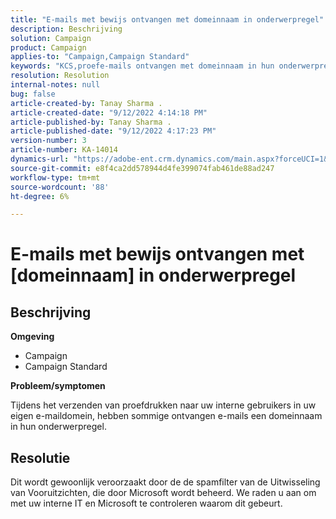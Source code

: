 ```yaml
---
title: "E-mails met bewijs ontvangen met domeinnaam in onderwerpregel"
description: Beschrijving
solution: Campaign
product: Campaign
applies-to: "Campaign,Campaign Standard"
keywords: "KCS,proefe-mails ontvangen met domeinnaam in hun onderwerpregel"
resolution: Resolution
internal-notes: null
bug: false
article-created-by: Tanay Sharma .
article-created-date: "9/12/2022 4:14:18 PM"
article-published-by: Tanay Sharma .
article-published-date: "9/12/2022 4:17:23 PM"
version-number: 3
article-number: KA-14014
dynamics-url: "https://adobe-ent.crm.dynamics.com/main.aspx?forceUCI=1&pagetype=entityrecord&etn=knowledgearticle&id=aacf6bf1-b532-ed11-9db1-002248086735"
source-git-commit: e8f4ca2dd578944d4fe399074fab461de88ad247
workflow-type: tm+mt
source-wordcount: '88'
ht-degree: 6%

---
```


# E-mails met bewijs ontvangen met [domeinnaam] in onderwerpregel

## Beschrijving


<b>Omgeving</b>

- Campaign
- Campaign Standard




<b>Probleem/symptomen</b>

Tijdens het verzenden van proefdrukken naar uw interne gebruikers in uw eigen e-maildomein, hebben sommige ontvangen e-mails een domeinnaam in hun onderwerpregel.


## Resolutie


Dit wordt gewoonlijk veroorzaakt door de de spamfilter van de Uitwisseling van Vooruitzichten, die door Microsoft wordt beheerd. We raden u aan om met uw interne IT en Microsoft te controleren waarom dit gebeurt.
